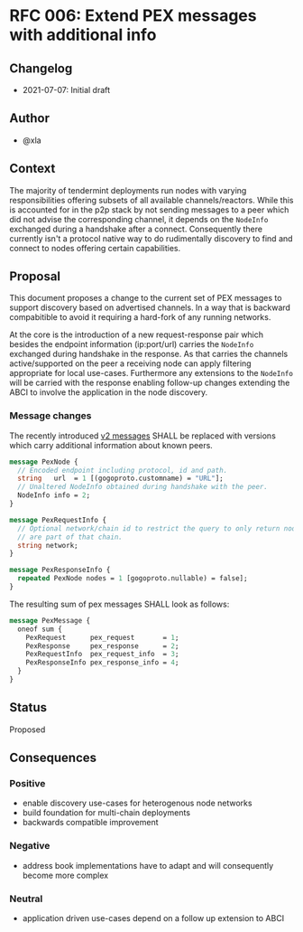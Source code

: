 # RFC 006: Extend PEX messages with additional info

## Changelog

- 2021-07-07: Initial draft

## Author

- @xla

## Context

The majority of tendermint deployments run nodes with varying responsibilities
offering subsets of all available channels/reactors. While this is accounted
for in the p2p stack by not sending messages to a peer which did not advise the
corresponding channel, it depends on the `NodeInfo` exchanged during
a handshake after a connect. Consequently there currently isn't a protocol
native way to do rudimentally discovery to find and connect to nodes offering
certain capabilities.

## Proposal

This document proposes a change to the current set of PEX messages to support
discovery based on advertised channels. In a way that is backward compabitible
to avoid it requiring a hard-fork of any running networks.

At the core is the introduction of a new request-response pair which besides
the endpoint information (ip:port/url) carries the `NodeInfo` exchanged during
handshake in the response. As that carries the channels active/supported on the
peer a receiving node can apply filtering appropriate for local use-cases.
Furthermore any extensions to the `NodeInfo` will be carried with the response
enabling follow-up changes extending the ABCI to involve the application in the
node discovery.

### Message changes

The recently introduced [v2 messages](https://github.com/tendermint/spec/pull/312)
SHALL be replaced with versions which carry additional information about known
peers.

``` proto
message PexNode {
  // Encoded endpoint including protocol, id and path.
  string   url  = 1 [(gogoproto.customname) = "URL"];
  // Unaltered NodeInfo obtained during handshake with the peer.
  NodeInfo info = 2;
}

message PexRequestInfo {
  // Optional network/chain id to restrict the query to only return nodes which
  // are part of that chain.
  string network;
}

message PexResponseInfo {
  repeated PexNode nodes = 1 [gogoproto.nullable) = false];
}
```

The resulting sum of pex messages SHALL look as follows:

``` proto
message PexMessage {
  oneof sum {
    PexRequest      pex_request       = 1;
    PexResponse     pex_response      = 2;
    PexRequestInfo  pex_request_info  = 3;
    PexResponseInfo pex_response_info = 4;
  }
}
```

## Status

Proposed

## Consequences

### Positive

- enable discovery use-cases for heterogenous node networks
- build foundation for multi-chain deployments
- backwards compatible improvement

### Negative

- address book implementations have to adapt and will consequently become more
  complex

### Neutral

- application driven use-cases depend on a follow up extension to ABCI
